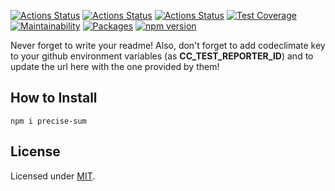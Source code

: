 [![Actions Status](https://github.com/Codibre/precise-sum/workflows/build/badge.svg)](https://github.com/Codibre/precise-sum/actions)
[![Actions Status](https://github.com/Codibre/precise-sum/workflows/test/badge.svg)](https://github.com/Codibre/precise-sum/actions)
[![Actions Status](https://github.com/Codibre/precise-sum/workflows/lint/badge.svg)](https://github.com/Codibre/precise-sum/actions)
[![Test Coverage](https://api.codeclimate.com/v1/badges/65e41e3018643f28168e/test_coverage)](https://codeclimate.com/github/Codibre/precise-sum/test_coverage)
[![Maintainability](https://api.codeclimate.com/v1/badges/65e41e3018643f28168e/maintainability)](https://codeclimate.com/github/Codibre/precise-sum/maintainability)
[![Packages](https://david-dm.org/Codibre/precise-sum.svg)](https://david-dm.org/Codibre/precise-sum)
[![npm version](https://badge.fury.io/js/%40codibre%2Fboilerplate-base.svg)](https://badge.fury.io/js/%40codibre%2Fboilerplate-base)

Never forget to write your readme! Also, don't forget to add codeclimate key to your github environment variables (as **CC_TEST_REPORTER_ID**) and to update the url here with the one provided by them!

## How to Install

```
npm i precise-sum
```

## License

Licensed under [MIT](https://en.wikipedia.org/wiki/MIT_License).
